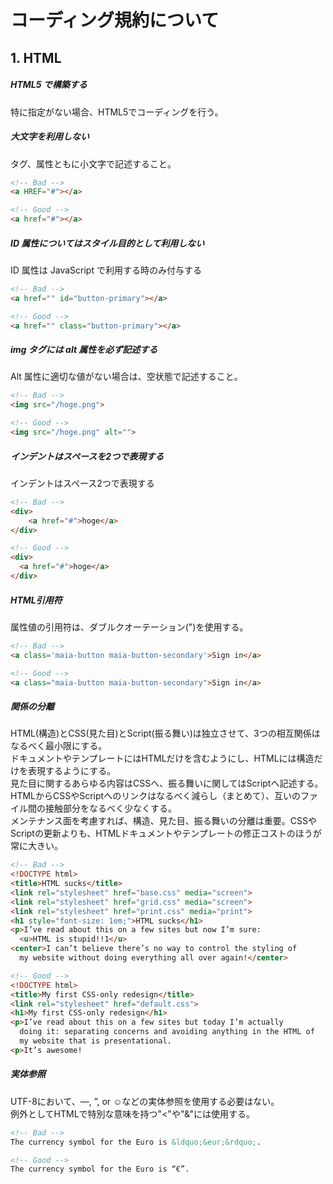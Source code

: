 # コーディング規約について

## 1. HTML

##### HTML5 で構築する
特に指定がない場合、HTML5でコーディングを行う。



##### 大文字を利用しない

タグ、属性ともに小文字で記述すること。

```html
<!-- Bad -->
<a HREF="#"></a>
```

```html
<!-- Good -->
<a href="#"></a>
```

##### ID 属性についてはスタイル目的として利用しない
ID 属性は JavaScript で利用する時のみ付与する

```html
<!-- Bad -->
<a href="" id="button-primary"></a>
```

```html
<!-- Good -->
<a href="" class="button-primary"></a>
```

##### img タグには alt 属性を必ず記述する
Alt 属性に適切な値がない場合は、空状態で記述すること。
```html
<!-- Bad -->
<img src="/hoge.png">
```

```html
<!-- Good -->
<img src="/hoge.png" alt="">
```

##### インデントはスペースを2つで表現する
インデントはスペース2つで表現する
```html
<!-- Bad -->
<div>
    <a href="#">hoge</a>
</div>
```

```html
<!-- Good -->
<div>
  <a href="#">hoge</a>
</div>
```

##### HTML引用符
属性値の引用符は、ダブルクオーテーション(")を使用する。
```html
<!-- Bad -->
<a class='maia-button maia-button-secondary'>Sign in</a>
```

```html
<!-- Good -->
<a class="maia-button maia-button-secondary">Sign in</a>
```

##### 関係の分離

HTML(構造)とCSS(見た目)とScript(振る舞い)は独立させて、3つの相互関係はなるべく最小限にする。  
ドキュメントやテンプレートにはHTMLだけを含むようにし、HTMLには構造だけを表現するようにする。   
見た目に関するあらゆる内容はCSSへ、振る舞いに関してはScriptへ記述する。  
HTMLからCSSやScriptへのリンクはなるべく減らし（まとめて）、互いのファイル間の接触部分をなるべく少なくする。  
メンテナンス面を考慮すれば、構造、見た目、振る舞いの分離は重要。CSSやScriptの更新よりも、HTMLドキュメントやテンプレートの修正コストのほうが常に大きい。  
```html
<!-- Bad -->
<!DOCTYPE html>
<title>HTML sucks</title>
<link rel="stylesheet" href="base.css" media="screen">
<link rel="stylesheet" href="grid.css" media="screen">
<link rel="stylesheet" href="print.css" media="print">
<h1 style="font-size: 1em;">HTML sucks</h1>
<p>I’ve read about this on a few sites but now I’m sure:
  <u>HTML is stupid!!1</u>
<center>I can’t believe there’s no way to control the styling of
  my website without doing everything all over again!</center>
```

```html
<!-- Good -->
<!DOCTYPE html>
<title>My first CSS-only redesign</title>
<link rel="stylesheet" href="default.css">
<h1>My first CSS-only redesign</h1>
<p>I’ve read about this on a few sites but today I’m actually
  doing it: separating concerns and avoiding anything in the HTML of
  my website that is presentational.
<p>It’s awesome!
```

##### 実体参照

UTF-8において、&mdash;, &rdquo;, or &#x263a;などの実体参照を使用する必要はない。  
例外としてHTMLで特別な意味を持つ"<"や"&"には使用する。  

```html
<!-- Bad -->
The currency symbol for the Euro is &ldquo;&eur;&rdquo;.
```

```html
<!-- Good -->
The currency symbol for the Euro is “€”.
```
